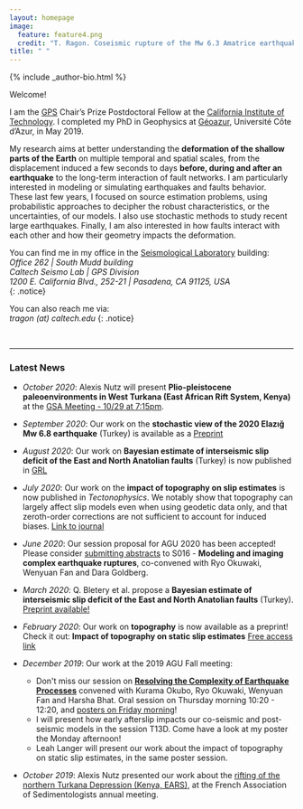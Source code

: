 ```yaml
---
layout: homepage
image:
  feature: feature4.png
  credit: "T. Ragon. Coseismic rupture of the Mw 6.3 Amatrice earthquake, Mt Vettore, Italy."
title: " "
---
```


<footer role="contentinfo">
  <div class="article-author-bottom">
    {% include _author-bio.html %}
  </div>
</footer>

Welcome!

I am the [GPS](https://www.gps.caltech.edu/) Chair’s Prize Postdoctoral Fellow at the [California Institute of Technology](https://www.caltech.edu/). 
I completed my PhD in Geophysics at [Géoazur](https://geoazur.oca.eu/fr/acc-geoazur), Université Côte d’Azur, in May 2019.

My research aims at better understanding the **deformation of the shallow parts of the Earth** on multiple temporal and spatial scales, from the displacement induced a few seconds to days **before, during and after an earthquake** to the long-term interaction of fault networks. I am particularly interested in modeling or simulating earthquakes and faults behavior.  
These last few years, I focused on source estimation problems, using probabilistic approaches to decipher the robust characteristics, or the uncertainties, of our models. I also use stochastic methods to study recent large earthquakes. Finally, I am also interested in how faults interact with each other and how their geometry impacts the deformation.


You can find me in my office in the [Seismological Laboratory](http://seismolab.caltech.edu/) building:  
_Office 262  |  South Mudd building_  
_Caltech Seismo Lab | GPS Division_  
_1200 E. California Blvd., 252-21 | Pasadena, CA 91125, USA_  
{: .notice} 

You can also reach me via:  
*tragon (at) caltech.edu*
{: .notice} 
     
<br>
       
---
### Latest News

- *October 2020*: Alexis Nutz will present **Plio-pleistocene paleoenvironments in West Turkana (East African Rift System, Kenya)** at the [GSA Meeting - 10/29 at 7:15pm](https://gsa.confex.com/gsa/2020AM/meetingapp.cgi/Paper/351278). 

- *September 2020*: Our work on the **stochastic view of the 2020 Elazığ Mw 6.8 earthquake** (Turkey) is available as a [Preprint](https://www.essoar.org/doi/10.1002/essoar.10504361.1)

- *August 2020*: Our work on **Bayesian estimate of interseismic slip deficit of the East and North Anatolian faults** (Turkey) is now published in [GRL](https://doi.org/10.1029/2020GL087775)

- *July 2020*: Our work on the **impact of topography on slip estimates** is now published in *Tectonophysics*. We notably show that topography can largely affect slip models even when using geodetic data only, and that zeroth-order corrections are not sufficient to account for induced biases. [Link to journal](https://www.sciencedirect.com/science/article/pii/S0040195120302493?via%3Dihub)

- _June 2020_: Our session proposal for AGU 2020 has been accepted! Please consider [submitting abstracts](https://agu.confex.com/agu/fm20/prelim.cgi/Session/103131) to S016 - **Modeling and imaging complex earthquake ruptures**, co-convened with Ryo Okuwaki, Wenyuan Fan and Dara Goldberg.

- *March 2020*: Q. Bletery et al. propose a **Bayesian estimate of interseismic slip deficit of the East and North Anatolian faults** (Turkey). [Preprint available!](https://www.essoar.org/doi/10.1002/essoar.10502450.2)

- *February 2020*: Our work on **topography** is now available as a preprint!
Check it out: **Impact of topography on static slip estimates** [Free access link](https://eartharxiv.org/nsbx3/)

- *December 2019*: Our work at the 2019 AGU Fall meeting:
  - Don't miss our session on **[Resolving the Complexity of Earthquake Processes](https://agu.confex.com/agu/fm19/meetingapp.cgi/Session/87645)** convened with Kurama Okubo, Ryo Okuwaki, Wenyuan Fan and Harsha Bhat.
Oral session on Thursday morning 10:20 - 12:20, and [posters on Friday morning](https://agu.confex.com/agu/fm19/meetingapp.cgi/Session/87062)!
  - I will present how early afterslip impacts our co-seismic and post-seismic models in the session T13D. Come have a look at my poster the Monday afternoon!
  - Leah Langer will present our work about the impact of topography on static slip estimates, in the same poster session.
  
- *October 2019*: Alexis Nutz presented our work about the [rifting of the northern Turkana Depression (Kenya, EARS)](https://meetingorganizer.copernicus.org/EGU2019/EGU2019-8947.pdf), at the French Association of Sedimentologists annual meeting.